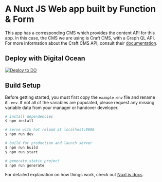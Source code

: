 # A Nuxt JS Web app built by Function & Form

This app has a corresponding CMS which provides the content API for this app. In this case, the CMS we are using is Craft CMS, with a Graph QL API. For more information about the Craft CMS API, consult their [documentation](https://craftcms.com/docs/3.x/graphql.html).

## Deploy with Digital Ocean

[![Deploy to DO](https://www.deploytodo.com/do-btn-blue.svg)](https://cloud.digitalocean.com/apps/new?repo=https://github.com/functionandform/madefair/tree/master)

## Build Setup

Before getting started, you must first copy the `example.env` file and rename it `.env`. If not all of the variables are populated, please request any missing variable data from your manager or handover developer.

```bash
# install dependencies
$ npm install

# serve with hot reload at localhost:8080
$ npm run dev

# build for production and launch server
$ npm run build
$ npm run start

# generate static project
$ npm run generate
```

For detailed explanation on how things work, check out [Nuxt.js docs](https://nuxtjs.org).
